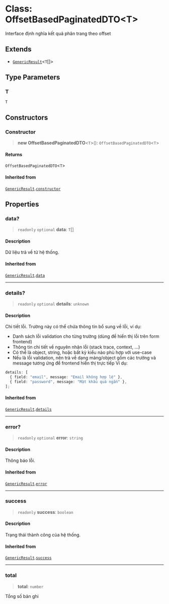 # Class: OffsetBasedPaginatedDTO\<T\>

Interface định nghĩa kết quả phân trang theo offset

## Extends

- [`GenericResult`](/libraries/common-application/Class.GenericResult.md)\<`T`[]\>

## Type Parameters

### T

`T`

## Constructors

<a id="constructor"></a>

### Constructor

> **new OffsetBasedPaginatedDTO**\<`T`\>(): `OffsetBasedPaginatedDTO`\<`T`\>

#### Returns

`OffsetBasedPaginatedDTO`\<`T`\>

#### Inherited from

[`GenericResult`](/libraries/common-application/Class.GenericResult.md).[`constructor`](/libraries/common-application/Class.GenericResult.md#constructor)

## Properties

<a id="data"></a>

### data?

> `readonly` `optional` **data**: `T`[]

#### Description

Dữ liệu trả về từ hệ thống.

#### Inherited from

[`GenericResult`](/libraries/common-application/Class.GenericResult.md).[`data`](/libraries/common-application/Class.GenericResult.md#data)

---

<a id="details"></a>

### details?

> `readonly` `optional` **details**: `unknown`

#### Description

Chi tiết lỗi. Trường này có thể chứa thông tin bổ sung về lỗi, ví dụ:

- Danh sách lỗi validation cho từng trường (dùng để hiển thị lỗi trên form frontend)
- Thông tin chi tiết về nguyên nhân lỗi (stack trace, context, ...)
- Có thể là object, string, hoặc bất kỳ kiểu nào phù hợp với use-case
- Nếu là lỗi validation, nên trả về dạng mảng/object gồm các trường và message tương ứng để frontend hiển thị trực tiếp
  Ví dụ:

```ts
details: [
  { field: "email", message: "Email không hợp lệ" },
  { field: "password", message: "Mật khẩu quá ngắn" },
];
```

#### Inherited from

[`GenericResult`](/libraries/common-application/Class.GenericResult.md).[`details`](/libraries/common-application/Class.GenericResult.md#details)

---

<a id="error"></a>

### error?

> `readonly` `optional` **error**: `string`

#### Description

Thông báo lỗi.

#### Inherited from

[`GenericResult`](/libraries/common-application/Class.GenericResult.md).[`error`](/libraries/common-application/Class.GenericResult.md#error)

---

<a id="success"></a>

### success

> `readonly` **success**: `boolean`

#### Description

Trạng thái thành công của hệ thống.

#### Inherited from

[`GenericResult`](/libraries/common-application/Class.GenericResult.md).[`success`](/libraries/common-application/Class.GenericResult.md#success)

---

<a id="total"></a>

### total

> **total**: `number`

Tổng số bản ghi
